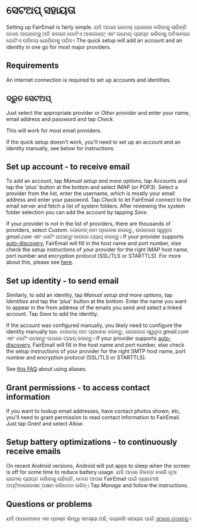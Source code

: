 # ସେଟଅପ୍ ସହାୟତା

Setting up FairEmail is fairly simple. ଯଦି ଆପଣ ଇମେଲ୍ ପ୍ରେରଣ କରିବାକୁ ଚାହାଁନ୍ତି ତେବେ ଆପଣଙ୍କୁ ଅତି କମରେ ଗୋଟିଏ ଆକାଉଣ୍ଟ୍ ଏବଂ ଇମେଲ୍ ପ୍ରାପ୍ତ କରିବାକୁ ଅତିକମରେ ଗୋଟିଏ ପରିଚୟ ଯୋଡ଼ିବାକୁ ପଡ଼ିବ। The quick setup will add an account and an identity in one go for most major providers.

## Requirements

An internet connection is required to set up accounts and identities.

## ଦ୍ରୁତ ସେଟଅପ୍

Just select the appropriate provider or *Other provider* and enter your name, email address and password and tap *Check*.

This will work for most email providers.

If the quick setup doesn't work, you'll need to set up an account and an identity manually, see below for instructions.

## Set up account - to receive email

To add an account, tap *Manual setup and more options*, tap *Accounts* and tap the 'plus' button at the bottom and select IMAP (or POP3). Select a provider from the list, enter the username, which is mostly your email address and enter your password. Tap *Check* to let FairEmail connect to the email server and fetch a list of system folders. After reviewing the system folder selection you can add the account by tapping *Save*.

If your provider is not in the list of providers, there are thousands of providers, select *Custom*. ଡୋମେନ୍ ନାମ ପ୍ରଵେଶ କରନ୍ତୁ, ଉଦାହରଣ ସ୍ୱରୂପ *gmail.com* ଏଵଂ *ସେଟିଂ ପାଆନ୍ତୁ* ଉପରେ ଟ୍ୟାପ୍ କରନ୍ତୁ। If your provider supports [auto-discovery](https://tools.ietf.org/html/rfc6186), FairEmail will fill in the host name and port number, else check the setup instructions of your provider for the right IMAP host name, port number and encryption protocol (SSL/TLS or STARTTLS). For more about this, please see [here](https://github.com/34j/FairEmailFree/blob/master/FAQ.md#authorizing-accounts).

## Set up identity - to send email

Similarly, to add an identity, tap *Manual setup and more options*, tap *Identities* and tap the 'plus' button at the bottom. Enter the name you want to appear in the from address of the emails you send and select a linked account. Tap *Save* to add the identity.

If the account was configured manually, you likely need to configure the identity manually too. ଡୋମେନ୍ ନାମ ପ୍ରଵେଶ କରନ୍ତୁ, ଉଦାହରଣ ସ୍ୱରୂପ *gmail.com* ଏଵଂ *ସେଟିଂ ପାଆନ୍ତୁ* ଉପରେ ଟ୍ୟାପ୍ କରନ୍ତୁ। If your provider supports [auto-discovery](https://tools.ietf.org/html/rfc6186), FairEmail will fill in the host name and port number, else check the setup instructions of your provider for the right SMTP host name, port number and encryption protocol (SSL/TLS or STARTTLS).

See [this FAQ](https://github.com/34j/FairEmailFree/blob/master/FAQ.md#FAQ9) about using aliases.

## Grant permissions - to access contact information

If you want to lookup email addresses, have contact photos shown, etc, you'll need to grant permission to read contact information to FairEmail. Just tap *Grant* and select *Allow*.

## Setup battery optimizations - to continuously receive emails

On recent Android versions, Android will put apps to sleep when the screen is off for some time to reduce battery usage. ଯଦି ଆପଣ ବିଳମ୍ବ ନକରି ନୂଆ ଇମେଲ୍ ପ୍ରାପ୍ତ କରିବାକୁ ଚାହାଁନ୍ତି, ତେବେ ଆପଣ FairEmail ପାଇଁ ବ୍ୟାଟେରୀ ଅପ୍ଟିମାଇଜେସନ୍ ଅକ୍ଷମ କରିଦେବା ଉଚିତ୍। Tap *Manage* and follow the instructions.

## Questions or problems

ଯଦି ଆପଣଙ୍କର ଏକ ପ୍ରଶ୍ନ କିମ୍ୱା ସମସ୍ୟା ଅଛି, ଦୟାକରି ସହାୟତା ପାଇଁ [ଏଠାରେ ଦେଖନ୍ତୁ](https://github.com/34j/FairEmailFree/blob/master/FAQ.md)।